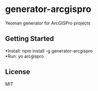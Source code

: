 # generator-arcgispro
Yeoman generator for ArcGISPro projects

## Getting Started

•Install:  npm install -g generator-arcgispro  
•Run:  yo arcgispro  

## License
MIT
